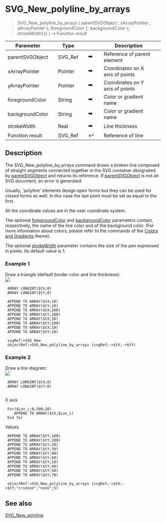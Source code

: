 <!-- nodeReference := SVG_New_polyline_by_arrays ( parentReference ; xArray ; yArray ; strokeColor ; fillColor ; strokeWidth )
 -> parentReference (Text)
 -> xArray (Pointer)
 -> yArray (Pointer)
 -> strokeColor (Text)
 -> fillColor (Text)
 -> strokeWidth (Real)
 <- nodeReference (Text)-->
# SVG_New_polyline_by_arrays

> SVG_New_polyline_by_arrays ( parentSVGObject ; xArrayPointer ; yArrayPointer {; foregroundColor {; backgroundColor {; strokeWidth}}} ) -> Function result

| Parameter |     | Type |     |     |     | Description |     |
| --- | --- | --- | --- | --- | --- | --- | --- |
| parentSVGObject |     | SVG_Ref |     | ➡️ |     | Reference of parent element |     |
| xArrayPointer |     | Pointer |     | ➡️ |     | Coordinates on X axis of points |     |
| yArrayPointer |     | Pointer |     | ➡️ |     | Coordinates on Y axis of points |     |
| foregroundColor |     | String |     | ➡️ |     | Color or gradient name |     |
| backgroundColor |     | String |     | ➡️ |     | Color or gradient name |     |
| strokeWidth |     | Real |     | ➡️ |     | Line thickness |     |
| Function result |     | SVG_Ref |     | ↩️ |     | Reference of line |     |

## Description

The SVG_New_polyline_by_arrays command draws a broken line composed of straight segments connected together in the SVG container designated by [parentSVGObject](# "Reference of parent element") and returns its reference. If [parentSVGObject](# "Reference of parent element") is not an SVG document, an error is generated.

Usually, 'polyline' elements design open forms but they can be used for closed forms as well. In this case the last point must be set as equal to the first.

All the coordinate values are in the user coordinate system.

The optional [foregroundColor](# "Color or gradient name") and [backgroundColor](# "Color or gradient name") parameters contain, respectively, the name of the line color and of the background color. (For more information about colors, please refer to the commands of the [Colors and Gradients](../Colors%20and%20Gradients.md) theme).

The optional [strokeWidth](# "Line thickness") parameter contains the size of the pen expressed in pixels. Its default value is 1.

### Example 1  

Draw a triangle (default border color and line thickness):  
![](https://doc.4d.com/4Dv19/picture/196982/pict196982.en.png)

```4d
 ARRAY LONGINT($tX;0)  
 ARRAY LONGINT($tY;0)  
   
 APPEND TO ARRAY($tX;10)  
 APPEND TO ARRAY($tY;10)  
 APPEND TO ARRAY($tX;200)  
 APPEND TO ARRAY($tY;100)  
 APPEND TO ARRAY($tX;10)  
 APPEND TO ARRAY($tY;100)  
 APPEND TO ARRAY($tX;10)  
 APPEND TO ARRAY($tY;10)  
   
 svgRef:=SVG_New   
 objectRef:=SVG_New_polyline_by_arrays (svgRef;->$tX;->$tY)
```

### Example 2  

Draw a line diagram:  
![](https://doc.4d.com/4Dv19/picture/196983/pict196983.en.png)

```4d
 ARRAY LONGINT($tX;0)  
 ARRAY LONGINT($tY;0)  
  
```

X axis  

```4d
 For($Lon_i;0;200;20)  
    APPEND TO ARRAY($tX;$Lon_i)  
 End for  
```

Values  

```4d
 APPEND TO ARRAY($tY;100)  
 APPEND TO ARRAY($tY;100)  
 APPEND TO ARRAY($tY;30)  
 APPEND TO ARRAY($tY;30)  
 APPEND TO ARRAY($tY;80)  
 APPEND TO ARRAY($tY;60)  
 APPEND TO ARRAY($tY;10)  
 APPEND TO ARRAY($tY;40)  
 APPEND TO ARRAY($tY;50)  
 APPEND TO ARRAY($tY;70)  
   
 objectRef:=SVG_New_polyline_by_arrays (svgRef;->$tX;->$tY;"crimson";"none";5)
```

## See also 

[SVG_New_polyline](SVG_New_polyline.md)
